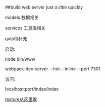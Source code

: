 ##build web server just *a little* quickly

models 数据相关

services 工具库相关

gulp待补充

启动:

node bin/www

webpack-dev-server --hot --inline --port 7301

访问:

localhost:port/index/index

[texture从这里取](https://github.com/Easyell/burnlovers-texture)